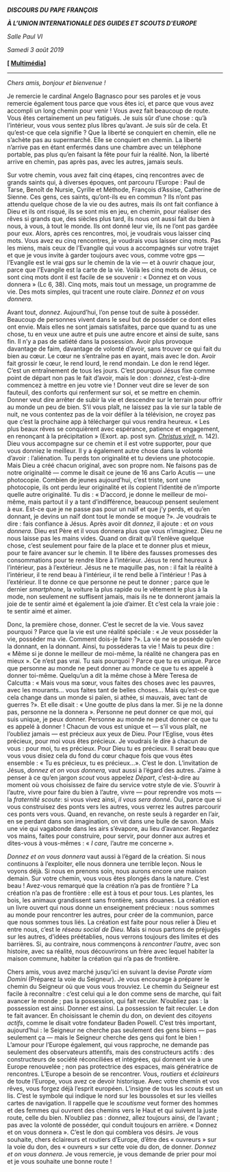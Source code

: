 ***DISCOURS DU PAPE FRANÇOIS***

***À L’UNION INTERNATIONALE DES GUIDES ET SCOUTS D'EUROPE***

*Salle Paul VI*

*Samedi 3 août 2019*

**[ [Multimédia](http://w2.vatican.va/content/francesco/fr/events/event.dir.html/content/vaticanevents/fr/2019/8/3/scouts-europa.html)]**

* * *

*Chers amis, bonjour et bienvenue !*

Je remercie le cardinal Angelo Bagnasco pour ses paroles et je vous remercie également tous parce que vous êtes ici, et parce que vous avez accompli un long chemin pour venir ! Vous avez fait beaucoup de route. Vous êtes certainement un peu fatigués. Je suis sûr d’une chose : qu’à l’intérieur, vous vous sentez plus libres qu’avant. Je suis sûr de cela. Et qu’est-ce que cela signifie ? Que la liberté se conquiert en chemin, elle ne s’achète pas au supermarché. Elle se conquiert en chemin. La liberté n’arrive pas en étant enfermés dans une chambre avec un téléphone portable, pas plus qu’en faisant la fête pour fuir la réalité. Non, la liberté arrive en chemin, pas après pas, avec les autres, jamais seuls.

Sur votre chemin, vous avez fait cinq étapes, cinq rencontres avec de grands saints qui, à diverses époques, ont parcouru l’Europe : Paul de Tarse, Benoît de Nursie, Cyrille et Méthode, François d’Assise, Catherine de Sienne. Ces gens, ces saints, qu’ont-ils eu en commun ? Ils n’ont pas attendu quelque chose de la vie ou des autres, mais ils ont fait confiance à Dieu et ils ont risqué, ils se sont mis en jeu, en chemin, pour réaliser des rêves si grands que, des siècles plus tard, ils nous ont aussi fait du bien à nous, à vous, à tout le monde. Ils ont donné leur vie, ils ne l’ont pas gardée pour eux. Alors, après ces rencontres, moi, je voudrais vous laisser cinq mots. Vous avez eu cinq rencontres, je voudrais vous laisser cinq mots. Pas les miens, mais ceux de l’Evangile qui vous a accompagnés sur votre trajet et que je vous invite à garder toujours avec vous, comme votre gps — l’Evangile est le vrai gps sur le chemin de la vie — et à ouvrir chaque jour, parce que l’Evangile est la carte de la vie. Voilà les cinq mots de Jésus, ce sont cinq mots dont il est facile de se souvenir : « Donnez et on vous donnera » (Lc 6, 38). Cinq mots, mais tout un message, un programme de vie. Des mots simples, qui tracent une route claire. *Donnez et on vous donnera*.

Avant tout, *donnez*. Aujourd’hui, l’on pense tout de suite à posséder. Beaucoup de personnes vivent dans le seul but de posséder ce dont elles ont envie. Mais elles ne sont jamais satisfaites, parce que quand tu as une chose, tu en veux une autre et puis une autre encore et ainsi de suite, sans fin. Il n’y a pas de satiété dans la possession. Avoir plus provoque davantage de faim, davantage de volonté d’avoir, sans trouver ce qui fait du bien au cœur. Le cœur ne s’entraîne pas en ayant, mais avec le don. Avoir fait grossir le cœur, le rend lourd, le rend mondain. Le don le rend léger. C’est un entraînement de tous les jours. C’est pourquoi Jésus fixe comme point de départ non pas le fait d’avoir, mais le don : *donnez*, c’est-à-dire commencez à mettre en jeu votre vie ! Donner veut dire se lever de son fauteuil, des conforts qui renferment sur soi, et se mettre en chemin. Donner veut dire arrêter de subir la vie et descendre sur le terrain pour offrir au monde un peu de bien. S’il vous plaît, ne laissez pas la vie sur la table de nuit, ne vous contentez pas de la voir défiler à la télévision, ne croyez pas que c’est la prochaine app à télécharger qui vous rendra heureux. « Les plus beaux rêves se conquièrent avec espérance, patience et engagement, en renonçant à la précipitation » (Exort. ap. post syn. *[Christus vivit](http://w2.vatican.va/content/francesco/fr/apost_exhortations/documents/papa-francesco_esortazione-ap_20190325_christus-vivit.html#142)*, n. 142). Dieu vous accompagne sur ce chemin et il est votre supporter, pour que vous donniez le meilleur. Il y a également autre chose dans la volonté d’avoir : l’aliénation. Tu perds ton originalité et tu deviens une photocopie. Mais Dieu a créé chacun original, avec son propre nom. Ne faisons pas de notre originalité — comme le disait ce jeune de 16 ans Carlo Acutis — une photocopie. Combien de jeunes aujourd’hui, c’est triste, sont une photocopie, ils ont perdu leur originalité et ils copient l’identité de n’importe quelle autre originalité. Tu dis : « D’accord, je donne le meilleur de moi-même, mais partout il y a tant d’indifférence, beaucoup pensent seulement à eux. Est-ce que je ne passe pas pour un naïf et que j’y perds, et qu’en donnant, je devins un naïf dont tout le monde se moque ?». Je voudrais te dire : fais confiance à Jésus. Après avoir dit *donnez*, il ajoute : et *on vous donnera*. Dieu est Père et il vous donnera plus que vous n’imaginez. Dieu ne nous laisse pas les mains vides. Quand on dirait qu’il t’enlève quelque chose, c’est seulement pour faire de la place et te donner plus et mieux, pour te faire avancer sur le chemin. Il te libère des fausses promesses des consommations pour te rendre libre à l’intérieur. Jésus te rend heureux à l’intérieur, pas à l’extérieur. Jésus ne te maquille pas, non : il fait la réalité à l’intérieur, il te rend beau à l’intérieur, il te rend belle à l’intérieur ! Pas à l’extérieur. Il te donne ce que personne ne peut te donner ; parce que le dernier *smartphone*, la voiture la plus rapide ou le vêtement le plus à la mode, non seulement ne suffisent jamais, mais ils ne te donneront jamais la joie de te sentir aimé et également la joie d’aimer. Et c’est cela la vraie joie : te sentir aimé et aimer.

Donc, la première chose, donner. C’est le secret de la vie. Vous savez pourquoi ? Parce que la vie est une réalité spéciale : « Je veux posséder la vie, posséder ma vie. Comment dois-je faire ?». La vie ne se possède qu’en la donnant, en la donnant. Ainsi, tu posséderas ta vie ! Mais tu peux dire : « Même si je donne le meilleur de moi-même, la réalité ne changera pas en mieux ». Ce n’est pas vrai. Tu sais pourquoi ? Parce que tu es unique. Parce que personne au monde ne peut donner au monde ce que tu es appelé à donner toi-même. Quelqu’un a dit la même chose à Mère Teresa de Calcutta : « Mais vous ma sœur, vous faites des choses avec les pauvres, avec les mourants… vous faites tant de belles choses… Mais qu’est-ce que cela change dans un monde si païen, si athée, si mauvais, avec tant de guerres ?». Et elle disait : « Une goutte de plus dans la mer. Si je ne la donne pas, personne ne la donnera ». Personne ne peut donner ce que moi, qui suis unique, je peux donner. Personne au monde ne peut donner ce que tu es appelé à donner ! Chacun de vous est unique et — s’il vous plaît, ne l’oubliez jamais — est précieux aux yeux de Dieu. Pour l’Eglise, vous êtes précieux, pour moi vous êtes précieux. Je voudrais le dire à chacun de vous : pour moi, tu es précieux. Pour Dieu tu es précieux. Il serait beau que vous vous disiez cela du fond du cœur chaque fois que vous êtes ensemble : « Tu es précieux, tu es précieux…». C’est le don. L’invitation de Jésus, *donnez et on vous donnera,* vaut aussi à l’égard des autres. J’aime à penser à ce qu’en jargon *scout* vous appelez *Départ*, c’est-à-dire au moment où vous choisissez de faire du service votre style de vie. S’ouvrir à l’autre, vivre pour faire du bien à l’autre, vivre — pour reprendre vos mots — la *fraternité scoute*: si vous vivez ainsi, *il vous sera donné*. Oui, parce que si vous construisez des ponts vers les autres, vous verrez les autres parcourir ces ponts vers vous. Quand, en revanche, on reste seuls à regarder en l’air, en se perdant dans son imagination, on vit dans une bulle de savon. Mais une vie qui vagabonde dans les airs s’évapore, au lieu d’avancer. Regardez vos mains, faites pour construire, pour servir, pour donner aux autres et dites-vous à vous-mêmes : « *I care,* l’autre me concerne ».

*Donnez et on vous donnera* vaut aussi à l’égard de la création. Si nous continuons à l’exploiter, elle nous donnera une terrible leçon. Nous le voyons déjà. Si nous en prenons soin, nous aurons encore une maison demain. Sur votre chemin, vous vous êtes plongés dans la nature. C’est beau ! Avez-vous remarqué que la création n’a pas de frontière ? La création n’a pas de frontière : elle est à tous et pour tous. Les plantes, les bois, les animaux grandissent sans frontière, sans douanes. La création est un livre ouvert qui nous donne un enseignement précieux : nous sommes au monde pour rencontrer les autres, pour créer de la communion, parce que nous sommes tous liés. La création est faite pour nous relier à Dieu et entre nous, c’est le *réseau social de Dieu*. Mais si nous partons de préjugés sur les autres, d’idées préétablies, nous verrons toujours des limites et des barrières. Si, au contraire, nous commençons à *rencontrer l’autre*, avec son histoire, avec sa réalité, nous découvrirons un frère avec lequel habiter la maison commune, habiter la création qui n’a pas de frontière.

Chers amis, vous avez marché jusqu’ici en suivant la devise *Parate viam Domini* (Préparez la voie du Seigneur). Je vous encourage à préparer le chemin du Seigneur où que vous vous trouviez. Le chemin du Seigneur est facile à reconnaître : c’est celui qui a le don comme sens de marche, qui fait avancer le monde ; pas la possession, qui fait reculer. N’oubliez pas : la possession est ainsi. Donner est ainsi. La possession te fait reculer. Le don te fait avancer. En choisissant le chemin du don, on devient des *citoyens actifs*, comme le disait votre fondateur Baden Powell. C’est très important, aujourd’hui : le Seigneur ne cherche pas seulement des gens biens — pas seulement ça — mais le Seigneur cherche des gens qui font le bien ! L’amour pour l’Europe également, qui vous rapproche, ne demande pas seulement des observateurs attentifs, mais des constructeurs actifs : des constructeurs de société réconciliées et intégrées, qui donnent vie à une Europe renouvelée ; non pas protectrice des espaces, mais génératrice de rencontres. L’Europe a besoin de se rencontrer. Vous, *routiers* et *éclaireurs* de toute l’Europe, vous avez ce devoir historique. Avec votre chemin et vos rêves, vous forgez déjà l’esprit européen. L’insigne de tous les *scouts* est un lis. C’est le symbole qui indique le nord sur les boussoles et sur les vieilles cartes de navigation. Il rappelle que le *scoutisme* veut former des hommes et des femmes qui ouvrent des chemins vers le Haut et qui suivent la juste route, celle du bien. N’oubliez pas : donnez, allez toujours ainsi, de l’avant ; pas avec la volonté de posséder, qui conduit toujours en arrière. « Donnez et on vous donnera ». C’est le don qui comblera vos désirs. Je vous souhaite, chers éclaireurs et routiers d’Europe, d’être des « ouvreurs » sur la voie du don, des « ouvreurs » sur cette voie du don, de donner. *Donnez et on vous donnera*. Je vous remercie, je vous demande de prier pour moi et je vous souhaite une bonne route !
